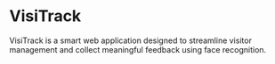 # VisiTrack
VisiTrack is a smart web application designed to streamline visitor management and collect meaningful feedback using face recognition.
